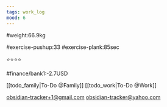 ```yaml
---
tags: work_log
mood: 6
---
```


#weight:66.9kg

#exercise-pushup:33
#exercise-plank:85sec

⭐⭐⭐⭐

#finance/bank1:-2.7USD

[[todo_family|To-Do @Family]]
[[todo_work|To-Do @Work]]

obsidian-tracker+1@gmail.com
obsidian-tracker@yahoo.com
